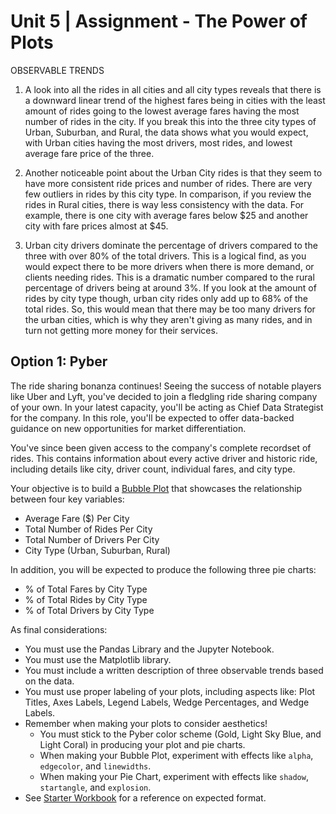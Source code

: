 # Unit 5 | Assignment - The Power of Plots

OBSERVABLE TRENDS
1.  A look into all the rides in all cities and all city types reveals that there is a downward linear trend of the highest fares being in cities with the least amount of rides going to the lowest average fares having the most number of rides in the city.  If you break this into the three city types of Urban, Suburban, and Rural, the data shows what you would expect, with Urban cities having the most drivers, most rides, and lowest average fare price of the three.  

2.  Another noticeable point about the Urban City rides is that they seem to have more consistent ride prices and number of rides.  There are very few outliers in rides by this city type.  In comparison, if you review the rides in Rural cities, there is way less consistency with the data.  For example, there is one city with average fares below $25 and another city with fare prices almost at $45.  

3.  Urban city drivers dominate the percentage of drivers compared to the three with over 80% of the total drivers.  This is a logical find, as you would expect there to be more drivers when there is more demand, or clients needing rides.  This is a dramatic number compared to the rural percentage of drivers being at around 3%.  If you look at the amount of rides by city type though, urban city rides only add up to 68% of the total rides.  So, this would mean that there may be too many drivers for the urban cities, which is why they aren't giving as many rides, and in turn not getting more money for their services.  


## Option 1: Pyber

The ride sharing bonanza continues! Seeing the success of notable players like Uber and Lyft, you've decided to join a fledgling ride sharing company of your own. In your latest capacity, you'll be acting as Chief Data Strategist for the company. In this role, you'll be expected to offer data-backed guidance on new opportunities for market differentiation.

You've since been given access to the company's complete recordset of rides. This contains information about every active driver and historic ride, including details like city, driver count, individual fares, and city type.

Your objective is to build a [Bubble Plot](https://en.wikipedia.org/wiki/Bubble_chart) that showcases the relationship between four key variables:

* Average Fare ($) Per City
* Total Number of Rides Per City
* Total Number of Drivers Per City
* City Type (Urban, Suburban, Rural)

In addition, you will be expected to produce the following three pie charts:

* % of Total Fares by City Type
* % of Total Rides by City Type
* % of Total Drivers by City Type

As final considerations:

* You must use the Pandas Library and the Jupyter Notebook.
* You must use the Matplotlib library.
* You must include a written description of three observable trends based on the data.
* You must use proper labeling of your plots, including aspects like: Plot Titles, Axes Labels, Legend Labels, Wedge Percentages, and Wedge Labels.
* Remember when making your plots to consider aesthetics!
  * You must stick to the Pyber color scheme (Gold, Light Sky Blue, and Light Coral) in producing your plot and pie charts.
  * When making your Bubble Plot, experiment with effects like `alpha`, `edgecolor`, and `linewidths`.
  * When making your Pie Chart, experiment with effects like `shadow`, `startangle`, and `explosion`.
* See [Starter Workbook](Pyber/pyber_starter.ipynb) for a reference on expected format.


